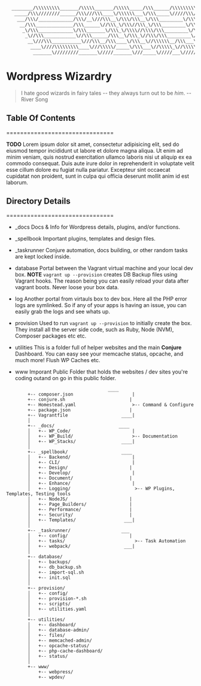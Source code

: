 ```bash

  ________/\\\\\\\\\_______/\\\\\_______/\\\\\_____/\\\______/\\\\\\\\\\\__/\\\________/\\\____/\\\\\\\\\______/\\\\\\\\\\\\\\\_
   _____/\\\////////______/\\\///\\\____\/\\\\\\___\/\\\_____\/////\\\///__\/\\\_______\/\\\__/\\\///////\\\___\/\\\///////////__
    ___/\\\/_____________/\\\/__\///\\\__\/\\\/\\\__\/\\\_________\/\\\_____\/\\\_______\/\\\_\/\\\_____\/\\\___\/\\\_____________
     __/\\\______________/\\\______\//\\\_\/\\\//\\\_\/\\\_________\/\\\_____\/\\\_______\/\\\_\/\\\\\\\\\\\/____\/\\\\\\\\\\\_____
      _\/\\\_____________\/\\\_______\/\\\_\/\\\\//\\\\/\\\_________\/\\\_____\/\\\_______\/\\\_\/\\\//////\\\____\/\\\///////______
       _\//\\\____________\//\\\______/\\\__\/\\\_\//\\\/\\\_________\/\\\_____\/\\\_______\/\\\_\/\\\____\//\\\___\/\\\_____________
        __\///\\\___________\///\\\__/\\\____\/\\\__\//\\\\\\__/\\\___\/\\\_____\//\\\______/\\\__\/\\\_____\//\\\__\/\\\_____________
         ____\////\\\\\\\\\____\///\\\\\/_____\/\\\___\//\\\\\_\//\\\\\\\\\_______\///\\\\\\\\\/___\/\\\______\//\\\_\/\\\\\\\\\\\\\\\_
          _______\/////////_______\/////_______\///_____\/////___\/////////__________\/////////_____\///________\///__\///////////////__
```

# Wordpress Wizardry

> I hate good wizards in fairy tales -- they always turn out to be _him_. -- River Song

## Table Of Contents

===============================

**TODO** Lorem ipsum dolor sit amet, consectetur adipisicing elit, sed do eiusmod tempor incididunt ut labore et dolore magna aliqua. Ut enim ad minim veniam, quis nostrud exercitation ullamco laboris nisi ut aliquip ex ea commodo consequat. Duis aute irure dolor in reprehenderit in voluptate velit esse cillum dolore eu fugiat nulla pariatur. Excepteur sint occaecat cupidatat non proident, sunt in culpa qui officia deserunt mollit anim id est laborum.

## Directory Details

===============================

- _docs Docs & Info for Wordpress details, plugins, and/or functions.

- _spellbook Important plugins, templates and design files.

- _taskrunner Conjure automation, docs building, or other random tasks are kept locked inside.

- database Portal between the Vagrant virtual machine and your local dev box. **NOTE** `vagrant up --provision` creates DB Backup files using Vagrant hooks. The reason being you can easily reload your data after vagrant boots. Never loose your box data.

- log Another portal from virtauls box to dev box. Here all the PHP error logs are symlinked. So if any of your apps is having an issue, you can easily grab the logs and see whats up.

- provision Used to run `vagrant up --provision` to initially create the box. They install all the server side code, such as Ruby, Node (NVM), Composer packages etc etc.

- utilities This is a folder full of helper websites and the main **Conjure** Dashboard. You can easy see your memcache status, opcache, and much more! Flush WP Caches etc.

- www Imporant Public Folder that holds the websites / dev sites you're coding outand on go in this public folder.

```
                                      ____
        +-- composer.json                      |            
        +-- conjure.sh                        |            
        +-- Homestead.yaml                     >-- Command & Configure          
        +-- package.json                      |            
        +-- Vagrantfile                    ____|
        │                           
        +-- _docs/                        ____              
        │   +-- WP_Code/                       |             
        │   +-- WP_Build/                      >-- Documentation           
        │   +-- WP_Stacks/                 ____|               
        │
        +-- _spellbook/                    ____             
        │   +-- Backend/                       |           
        │   +-- CLI/                           |           
        │   +-- Design/                       |         
        │   +-- Develop/                       |          
        │   +-- Document/                     |           
        │   +-- Enhance/                       |           
        │   +-- Logging/                        >-- WP Plugins, Templates, Testing tools           
        │   +-- NodeJS/                       |          
        │   +-- Page_Builders/                |          
        │   +-- Performance/                  |          
        │   +-- Security/                     |         
        │   +-- Templates/                  ___|             
        │
        +-- _taskrunner/                   ___                      
        │   +-- config/                       |                  
        │   +-- tasks/                          >-- Task Automation                
        │   +-- webpack/                    ___|                    
        │
        +-- database/                                      
        │   +-- backups/                                   
        │   +-- db_backup.sh                             
        │   +-- import-sql.sh                           
        │   +-- init.sql                                   
        │
        +-- provision/                                    
        │   +-- config/                                   
        │   +-- provision-*.sh                         
        │   +-- scripts/                                   
        │   +-- utilities.yaml                         
        │
        +-- utilities/                                    
        │   +-- dashboard/                                 
        │   +-- database-admin/                           
        │   +-- files/                                     
        │   +-- memcached-admin/                         
        │   +-- opcache-status/                           
        │   +-- php-cache-dashboard/                
        │   +-- status/                                   
        │
        +-- www/                                          
            +-- webpress/                                  
            +-- wpdev/
```
